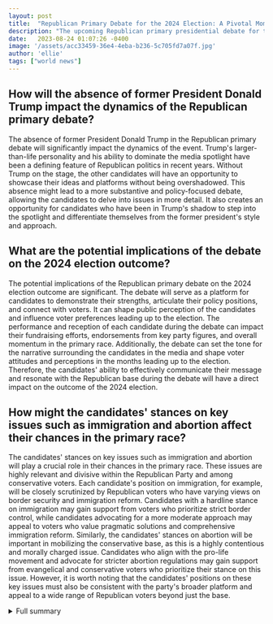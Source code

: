 ```yaml
---
layout: post
title:  "Republican Primary Debate for the 2024 Election: A Pivotal Moment in the Race"
description: "The upcoming Republican primary presidential debate for the 2024 election is set to be a pivotal moment in the race. With notable candidates participating and a range of crucial issues to be discussed, it will undoubtedly shape the trajectory of the election."
date:   2023-08-24 01:07:26 -0400
image: '/assets/acc33459-36e4-4eba-b236-5c705fd7a07f.jpg'
author: 'ellie'
tags: ["world news"]
---
```


## How will the absence of former President Donald Trump impact the dynamics of the Republican primary debate?
The absence of former President Donald Trump in the Republican primary debate will significantly impact the dynamics of the event. Trump's larger-than-life personality and his ability to dominate the media spotlight have been a defining feature of Republican politics in recent years. Without Trump on the stage, the other candidates will have an opportunity to showcase their ideas and platforms without being overshadowed. This absence might lead to a more substantive and policy-focused debate, allowing the candidates to delve into issues in more detail. It also creates an opportunity for candidates who have been in Trump's shadow to step into the spotlight and differentiate themselves from the former president's style and approach.

## What are the potential implications of the debate on the 2024 election outcome?
The potential implications of the Republican primary debate on the 2024 election outcome are significant. The debate will serve as a platform for candidates to demonstrate their strengths, articulate their policy positions, and connect with voters. It can shape public perception of the candidates and influence voter preferences leading up to the election. The performance and reception of each candidate during the debate can impact their fundraising efforts, endorsements from key party figures, and overall momentum in the primary race. Additionally, the debate can set the tone for the narrative surrounding the candidates in the media and shape voter attitudes and perceptions in the months leading up to the election. Therefore, the candidates' ability to effectively communicate their message and resonate with the Republican base during the debate will have a direct impact on the outcome of the 2024 election.

## How might the candidates' stances on key issues such as immigration and abortion affect their chances in the primary race?
The candidates' stances on key issues such as immigration and abortion will play a crucial role in their chances in the primary race. These issues are highly relevant and divisive within the Republican Party and among conservative voters. Each candidate's position on immigration, for example, will be closely scrutinized by Republican voters who have varying views on border security and immigration reform. Candidates with a hardline stance on immigration may gain support from voters who prioritize strict border control, while candidates advocating for a more moderate approach may appeal to voters who value pragmatic solutions and comprehensive immigration reform. Similarly, the candidates' stances on abortion will be important in mobilizing the conservative base, as this is a highly contentious and morally charged issue. Candidates who align with the pro-life movement and advocate for stricter abortion regulations may gain support from evangelical and conservative voters who prioritize their stance on this issue. However, it is worth noting that the candidates' positions on these key issues must also be consistent with the party's broader platform and appeal to a wide range of Republican voters beyond just the base.

<details>
  <summary>Full summary</summary>
The Republican primary presidential debate for the 2024 election is scheduled to be a highly anticipated event, set to take place on Wednesday, August 23 in Milwaukee, Wisconsin. Sponsored by the Republican National Committee and hosted by Fox News, the debate will feature eight candidates competing for the party's nomination.<br><br>The participating candidates include Gov. Doug Burgum of North Dakota, former Gov. Chris Christie of New Jersey, Gov. Ron DeSantis of Florida, former Gov. Nikki Haley of South Carolina, former Gov. Asa Hutchinson of Arkansas, former Vice President Mike Pence, entrepreneur Vivek Ramaswamy, and Senator Tim Scott of South Carolina.<br><br>Although former President Donald Trump will not be participating in the debate, his influence and potential impact on the race cannot be ignored. Trump is considered the undisputed frontrunner in the Republican primary, with Florida Governor Ron DeSantis emerging as his strongest rival among the candidates participating in the debate.<br><br>A range of crucial issues is expected to be discussed during the debate, including Trump and the four criminal indictments against him, as well as topics such as inflation, immigration, Ukraine-Russia relations, and abortion. The debate format includes one-minute answers, 30-second follow-up responses, and 45-second closing statements, allowing the candidates to share their stance on these pressing issues.<br><br>The debate holds significant importance in the 2024 election as it will shape the trajectory of the race. With no clear strategy for taking down Trump in the Republican field and a racially diverse pool of candidates embracing hardline conservative policies, uncertainty looms for the party. Public opinion and polling data regarding the candidates and the debate will play a crucial role in understanding the potential impact of the debate on the election outcome.<br><br>For those who do not have access to cable, the debate can be streamed live online through various TV streamers like DirecTV, Sling TV, and Hulu + Live TV. Additionally, it is worth noting that a second debate is scheduled for September 27 at the Ronald Reagan Presidential Library.<br><br>In conclusion, the Republican primary debate for the 2024 election is a pivotal moment in the race. With notable candidates participating and a range of crucial issues to be discussed, it will undoubtedly shape the trajectory of the election. Stay tuned for the latest updates and analysis on this exciting event.
</details>
